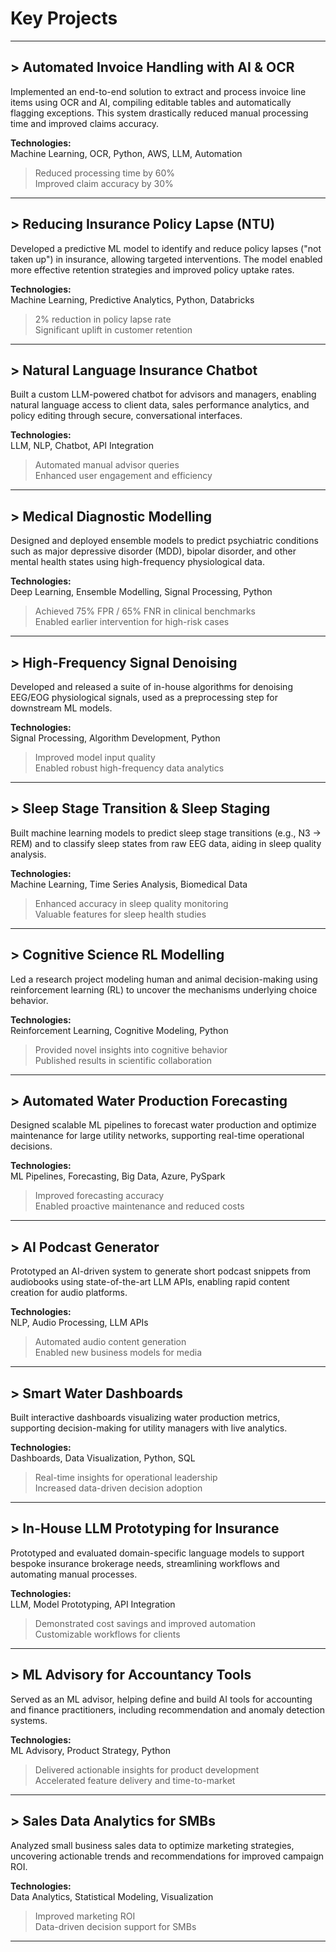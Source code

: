 # Key Projects

---

## > Automated Invoice Handling with AI & OCR

Implemented an end-to-end solution to extract and process invoice line items using OCR and AI, compiling editable tables and automatically flagging exceptions. This system drastically reduced manual processing time and improved claims accuracy.

**Technologies:**  
Machine Learning, OCR, Python, AWS, LLM, Automation

> Reduced processing time by 60%  
> Improved claim accuracy by 30%

---

## > Reducing Insurance Policy Lapse (NTU)

Developed a predictive ML model to identify and reduce policy lapses ("not taken up") in insurance, allowing targeted interventions. The model enabled more effective retention strategies and improved policy uptake rates.

**Technologies:**  
Machine Learning, Predictive Analytics, Python, Databricks

> 2% reduction in policy lapse rate  
> Significant uplift in customer retention

---

## > Natural Language Insurance Chatbot

Built a custom LLM-powered chatbot for advisors and managers, enabling natural language access to client data, sales performance analytics, and policy editing through secure, conversational interfaces.

**Technologies:**  
LLM, NLP, Chatbot, API Integration

> Automated manual advisor queries  
> Enhanced user engagement and efficiency

---

## > Medical Diagnostic Modelling

Designed and deployed ensemble models to predict psychiatric conditions such as major depressive disorder (MDD), bipolar disorder, and other mental health states using high-frequency physiological data.

**Technologies:**  
Deep Learning, Ensemble Modelling, Signal Processing, Python

> Achieved 75% FPR / 65% FNR in clinical benchmarks  
> Enabled earlier intervention for high-risk cases

---

## > High-Frequency Signal Denoising

Developed and released a suite of in-house algorithms for denoising EEG/EOG physiological signals, used as a preprocessing step for downstream ML models.

**Technologies:**  
Signal Processing, Algorithm Development, Python

> Improved model input quality  
> Enabled robust high-frequency data analytics

---

## > Sleep Stage Transition & Sleep Staging

Built machine learning models to predict sleep stage transitions (e.g., N3 → REM) and to classify sleep states from raw EEG data, aiding in sleep quality analysis.

**Technologies:**  
Machine Learning, Time Series Analysis, Biomedical Data

> Enhanced accuracy in sleep quality monitoring  
> Valuable features for sleep health studies

---

## > Cognitive Science RL Modelling

Led a research project modeling human and animal decision-making using reinforcement learning (RL) to uncover the mechanisms underlying choice behavior.

**Technologies:**  
Reinforcement Learning, Cognitive Modeling, Python

> Provided novel insights into cognitive behavior  
> Published results in scientific collaboration

---

## > Automated Water Production Forecasting

Designed scalable ML pipelines to forecast water production and optimize maintenance for large utility networks, supporting real-time operational decisions.

**Technologies:**  
ML Pipelines, Forecasting, Big Data, Azure, PySpark

> Improved forecasting accuracy  
> Enabled proactive maintenance and reduced costs

---

## > AI Podcast Generator

Prototyped an AI-driven system to generate short podcast snippets from audiobooks using state-of-the-art LLM APIs, enabling rapid content creation for audio platforms.

**Technologies:**  
NLP, Audio Processing, LLM APIs

> Automated audio content generation  
> Enabled new business models for media

---

## > Smart Water Dashboards

Built interactive dashboards visualizing water production metrics, supporting decision-making for utility managers with live analytics.

**Technologies:**  
Dashboards, Data Visualization, Python, SQL

> Real-time insights for operational leadership  
> Increased data-driven decision adoption

---

## > In-House LLM Prototyping for Insurance

Prototyped and evaluated domain-specific language models to support bespoke insurance brokerage needs, streamlining workflows and automating manual processes.

**Technologies:**  
LLM, Model Prototyping, API Integration

> Demonstrated cost savings and improved automation  
> Customizable workflows for clients

---

## > ML Advisory for Accountancy Tools

Served as an ML advisor, helping define and build AI tools for accounting and finance practitioners, including recommendation and anomaly detection systems.

**Technologies:**  
ML Advisory, Product Strategy, Python

> Delivered actionable insights for product development  
> Accelerated feature delivery and time-to-market

---

## > Sales Data Analytics for SMBs

Analyzed small business sales data to optimize marketing strategies, uncovering actionable trends and recommendations for improved campaign ROI.

**Technologies:**  
Data Analytics, Statistical Modeling, Visualization

> Improved marketing ROI  
> Data-driven decision support for SMBs

---
